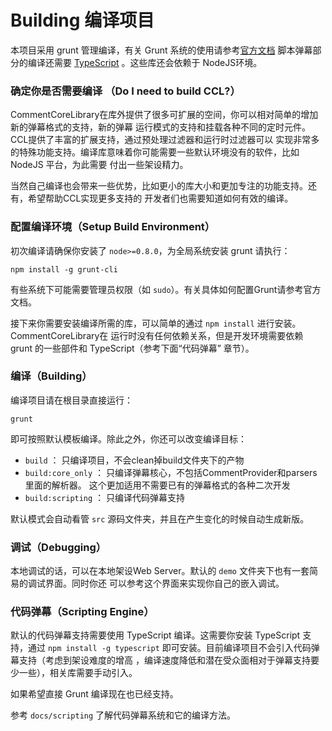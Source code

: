 Building 编译项目
==============================
本项目采用 grunt 管理编译，有关 Grunt 系统的使用请参考[官方文档](http://gruntjs.com/getting-started)
脚本弹幕部分的编译还需要 [TypeScript](http://www.typescriptlang.org/) 。这些库还会依赖于
NodeJS环境。

### 确定你是否需要编译 （Do I need to build CCL?）
CommentCoreLibrary在库外提供了很多可扩展的空间，你可以相对简单的增加新的弹幕格式的支持，新的弹幕
运行模式的支持和挂载各种不同的定时元件。CCL提供了丰富的扩展支持，通过预处理过滤器和运行时过滤器可以
实现非常多的特殊功能支持。编译库意味着你可能需要一些默认环境没有的软件，比如 NodeJS 平台，为此需要
付出一些架设精力。

当然自己编译也会带来一些优势，比如更小的库大小和更加专注的功能支持。还有，希望帮助CCL实现更多支持的
开发者们也需要知道如何有效的编译。

### 配置编译环境（Setup Build Environment）
初次编译请确保你安装了 `node>=0.8.0`，为全局系统安装 grunt 请执行：

    npm install -g grunt-cli

有些系统下可能需要管理员权限（如 `sudo`）。有关具体如何配置Grunt请参考官方文档。

接下来你需要安装编译所需的库，可以简单的通过 `npm install` 进行安装。CommentCoreLibrary在
运行时没有任何依赖关系，但是开发环境需要依赖 grunt 的一些部件和 TypeScript（参考下面“代码弹幕”
章节）。

### 编译（Building）
编译项目请在根目录直接运行：

    grunt

即可按照默认模板编译。除此之外，你还可以改变编译目标：

- `build` ： 只编译项目，不会clean掉build文件夹下的产物
- `build:core_only` ： 只编译弹幕核心，不包括CommentProvider和parsers里面的解析器。
    这个更加适用不需要已有的弹幕格式的各种二次开发
- `build:scripting` ： 只编译代码弹幕支持

默认模式会自动看管 `src` 源码文件夹，并且在产生变化的时候自动生成新版。

### 调试（Debugging）
本地调试的话，可以在本地架设Web Server。默认的 `demo` 文件夹下也有一套简易的调试界面。同时你还
可以参考这个界面来实现你自己的嵌入调试。

### 代码弹幕（Scripting Engine）
默认的代码弹幕支持需要使用 TypeScript 编译。这需要你安装 TypeScript 支持，通过 
`npm install -g typescript` 即可安装。目前编译项目不会引入代码弹幕支持（考虑到架设难度的增高
，编译速度降低和潜在受众面相对于弹幕支持要少一些），相关库需要手动引入。

如果希望直接 Grunt 编译现在也已经支持。

参考 `docs/scripting` 了解代码弹幕系统和它的编译方法。
